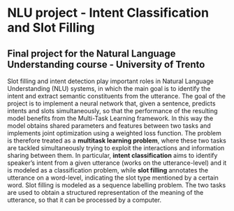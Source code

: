 # NLU project - Intent Classification and Slot Filling
## Final project for the Natural Language Understanding course - University of Trento

Slot filling and intent detection play important roles in Natural Language Understanding (NLU) systems, in which the main goal is to identify the intent
and extract semantic constituents from the utterance. The goal of the project is to implement a neural network that, given a sentence, predicts intents and slots simultaneously, so that the performance of the resulting model benefits from the Multi-Task Learning framework. In this way the model obtains shared parameters and features between two tasks and implements joint optimization using a weighted loss function. The problem is therefore treated as a **multitask learning problem**, where these two tasks are tackled simultaneously trying to exploit the interactions and information sharing between them. In particular, **intent classification** aims to identify speaker’s intent from a given utterance (works on the utterance-level) and it is modeled as a classification problem, while **slot filling** annotates the utterance on a word-level, indicating the slot type mentioned by a certain word. Slot filling is modeled as a sequence labelling problem. The two tasks are used to obtain a structured representation of the meaning of the utterance, so that it can be processed by a computer.

